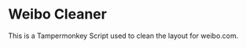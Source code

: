 <h1>Weibo Cleaner</h1>

<p>This is a Tampermonkey Script used to clean the layout for weibo.com.</p>